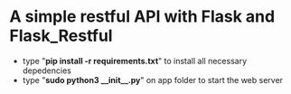 # A simple restful API with Flask and Flask_Restful

+ type "__pip install -r requirements.txt__" to install all necessary depedencies
+ type "__sudo python3 \_\_init\_\_\.py__" on app folder to start the web server
